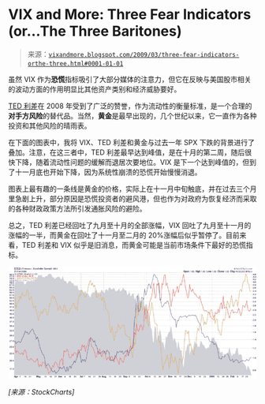 <!--yml

分类：未分类

日期：2024-05-18 17:57:27

-->

# VIX and More: Three Fear Indicators (or…The Three Baritones)

> 来源：[`vixandmore.blogspot.com/2009/03/three-fear-indicators-orthe-three.html#0001-01-01`](http://vixandmore.blogspot.com/2009/03/three-fear-indicators-orthe-three.html#0001-01-01)

虽然 VIX 作为**恐慌**指标吸引了大部分媒体的注意力，但它在反映与美国股市相关的波动方面的作用明显比其他资产类别和经济威胁要好。

[TED 利差](http://vixandmore.blogspot.com/search/label/TED%20spread)在 2008 年受到了广泛的赞誉，作为流动性的衡量标准，是一个合理的**对手方风险**的替代品。当然，**黄金**是最早出现的，几个世纪以来，它一直作为各种投资和其他风险的晴雨表。

在下面的图表中，我将 VIX、TED 利差和黄金与过去一年 SPX 下跌的背景进行了叠加。注意，在这三者中，TED 利差最早达到峰值，是在十月的第二周，随后很快下降，随着流动性问题的缓解而退居次要地位。VIX 是下一个达到峰值的，但到了十一月底也开始下降，因为系统性崩溃的恐慌开始慢慢消退。

图表上最有趣的一条线是黄金的价格，实际上在十一月中旬触底，并在过去三个月里急剧上升，部分原因是恐慌投资者的避风港，但也作为对政府为恢复经济而采取的各种财政政策方法所引发通胀风险的避险。

总之，TED 利差已经回吐了九月至十月的全部涨幅，VIX 回吐了九月至十一月的涨幅的一半，而黄金在回吐了十一月至二月的 20%涨幅后似乎暂停了。目前来看，TED 利差和 VIX 似乎是旧消息，而黄金可能是当前市场条件下最好的恐慌指标。

![](img/cfb633ad0c25bf381c9f910f94b8b536.png)

*[来源：StockCharts]*
